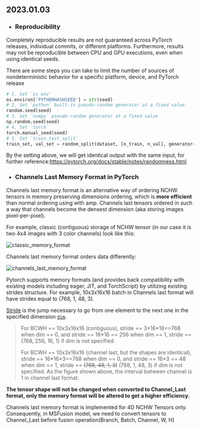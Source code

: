 ## 2023.01.03

- ### Reproducibility

Completely reproducible results are not guaranteed across PyTorch releases, individual commits, or different platforms. Furthermore, results may not be reproducible between CPU and GPU executions, even when using identical seeds.

There are some steps you can take to limit the number of sources of nondeterministic behavior for a specific platform, device, and PyTorch release

```python
# 1. Set `os env`
os.environ['PYTHONHASHSEED'] = str(seed)
# 2. Set `python` built-in pseudo-random generator at a fixed value
random.seed(seed)
# 3. Set `numpy` pseudo-random generator at a fixed value
np.random.seed(seed)
# 4. Set `torch`
torch.manual_seed(seed)
# 5. Set `train_test_split`
train_set, val_set = random_split(dataset, [n_train, n_val], generator=torch.Generator().manual_seed(seed))
```

By the setting above, we will get identical output with the same input, for further reference:https://pytorch.org/docs/stable/notes/randomness.html



- ### Channels Last Memory Format in PyTorch

Channels last memory format is an alternative way of ordering NCHW tensors in memory preserving dimensions ordering, which is **more efficient** than normal ordering using with amp. Channels last tensors ordered in such a way that channels become the densest dimension (aka storing images pixel-per-pixel).

For example, classic (contiguous) storage of NCHW tensor (in our case it is two 4x4 images with 3 color channels) look like this: 

![classic_memory_format](https://pytorch.org/tutorials/_images/classic_memory_format.png)



Channels last memory format orders data differently:

![channels_last_memory_format](https://pytorch.org/tutorials/_images/channels_last_memory_format.png)



Pytorch supports memory formats (and provides back compatibility with existing models including eager, JIT, and TorchScript) by utilizing existing strides structure. For example, 10x3x16x16 batch in Channels last format will have strides equal to (768, 1, 48, 3).

<u>Stride</u> is the jump necessary to go from one element to the next one in the specified dimension [`dim`](https://pytorch.org/docs/stable/generated/torch.Tensor.dim.html#torch.Tensor.dim).  

> For BCWH == 10x3x16x16 (contiguous), stride == 3\*16\*16==768 when dim == 0, and stride == 16\*16 == 256 when dim == 1, stride == (768, 256, 16, 1) if dim is not specified.
>
> For BCWH == 10x3x16x16 (channel last, but the shapes are identical), stride == 16\*16\*3==768 when dim == 0, and stride == 16\*3 == 48 when dim == 1, stride == ~~(768, 48, 1, 3)~~ (768, 1, 48, 3) if dim is not specified. As the figure shown above, the interval between channel is 1 in channel last format.

**The tensor shape will not be changed when converted to Channel_Last format, only the memory format will be altered to get a higher efficiency.**

Channels last memory format is implemented for 4D NCHW Tensors only. Consequently, in MSFusion model, we need to convert tensors to Channel_Last before fusion operation(Branch, Batch, Channel, W, H)